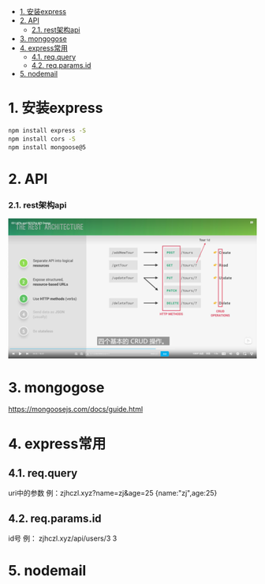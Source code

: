 - [1. 安装express](#1-安装express)
- [2. API](#2-api)
    - [2.1. rest架构api](#21-rest架构api)
- [3. mongogose](#3-mongogose)
- [4. express常用](#4-express常用)
  - [4.1. req.query](#41-reqquery)
  - [4.2. req.params.id](#42-reqparamsid)
- [5. nodemail](#5-nodemail)


# 1. 安装express
```bash
npm install express -S
npm install cors -S
npm install mongoose@5
```
# 2. API
### 2.1. rest架构api

![](./img/0.png)

# 3. mongogose
https://mongoosejs.com/docs/guide.html

# 4. express常用
## 4.1. req.query
uri中的参数
例：zjhczl.xyz?name=zj&age=25
{name:"zj",age:25}
## 4.2. req.params.id
id号
例：
zjhczl.xyz/api/users/3
3

# 5. nodemail
